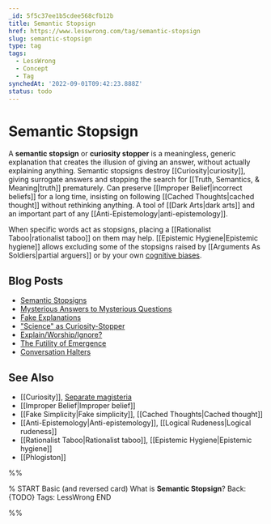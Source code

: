 ```yaml
---
_id: 5f5c37ee1b5cdee568cfb12b
title: Semantic Stopsign
href: https://www.lesswrong.com/tag/semantic-stopsign
slug: semantic-stopsign
type: tag
tags:
  - LessWrong
  - Concept
  - Tag
synchedAt: '2022-09-01T09:42:23.888Z'
status: todo
---
```


# Semantic Stopsign

A **semantic stopsign** or **curiosity stopper** is a meaningless, generic explanation that creates the illusion of giving an answer, without actually explaining anything. Semantic stopsigns destroy [[Curiosity|curiosity]], giving surrogate answers and stopping the search for [[Truth, Semantics, & Meaning|truth]] prematurely. Can preserve [[Improper Belief|incorrect beliefs]] for a long time, insisting on following [[Cached Thoughts|cached thought]] without rethinking anything. A tool of [[Dark Arts|dark arts]] and an important part of any [[Anti-Epistemology|anti-epistemology]].

When specific words act as stopsigns, placing a [[Rationalist Taboo|rationalist taboo]] on them may help. [[Epistemic Hygiene|Epistemic hygiene]] allows excluding some of the stopsigns raised by [[Arguments As Soldiers|partial arguers]] or by your own [cognitive biases](https://wiki.lesswrong.com/wiki/cognitive_biases).

## Blog Posts

- [Semantic Stopsigns](http://lesswrong.com/lw/it/semantic_stopsigns/)
- [Mysterious Answers to Mysterious Questions](http://lesswrong.com/lw/iu/mysterious_answers_to_mysterious_questions/)
- [Fake Explanations](http://lesswrong.com/lw/ip/fake_explanations/)
- ["Science" as Curiosity-Stopper](http://lesswrong.com/lw/j3/science_as_curiositystopper/)
- [Explain/Worship/Ignore?](http://lesswrong.com/lw/j2/explainworshipignore/)
- [The Futility of Emergence](http://lesswrong.com/lw/iv/the_futility_of_emergence/)
- [Conversation Halters](http://lesswrong.com/lw/1p2/conversation_halters/)

## See Also

- [[Curiosity]], [Separate magisteria](https://wiki.lesswrong.com/wiki/Separate_magisteria)
- [[Improper Belief|Improper belief]]
- [[Fake Simplicity|Fake simplicity]], [[Cached Thoughts|Cached thought]]
- [[Anti-Epistemology|Anti-epistemology]], [[Logical Rudeness|Logical rudeness]]
- [[Rationalist Taboo|Rationalist taboo]], [[Epistemic Hygiene|Epistemic hygiene]]
- [[Phlogiston]]


%%

% START
Basic (and reversed card)
What is **Semantic Stopsign**?
Back: {TODO}
Tags: LessWrong
END
<!--ID: 1663156969456-->


%%
	
